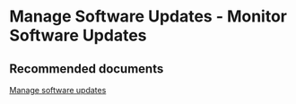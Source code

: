 <properties
	pageTitle="Manage Software Updates - Monitor Software Updates"
	description="Manage Software Updates - Monitor Software Updates"
	service="microsoft.intune"
	resource="intune"
	authors="mackie1604"
	displayOrder=""
	selfHelpType="generic"
	supportTopicIds="32599659"
	resourceTags=""
	productPesIds="15584"
	cloudEnvironments="public"
/>

# Manage Software Updates - Monitor Software Updates

## **Recommended documents**

[Manage software updates](https://docs.microsoft.com/intune/windows-update-for-business-configure)<br>

